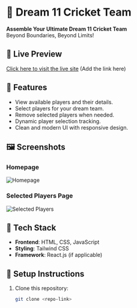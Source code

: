 # 🏏 Dream 11 Cricket Team

**Assemble Your Ultimate Dream 11 Cricket Team**  
Beyond Boundaries, Beyond Limits!

## 🔗 Live Preview
[Click here to visit the live site](#) (Add the link here)

## 📌 Features
- View available players and their details.
- Select players for your dream team.
- Remove selected players when needed.
- Dynamic player selection tracking.
- Clean and modern UI with responsive design.

## 🖼️ Screenshots
### Homepage
![Homepage](./main.jpg)

### Selected Players Page
![Selected Players](./main-2.jpg)

## 🚀 Tech Stack
- **Frontend**: HTML, CSS, JavaScript
- **Styling**: Tailwind CSS
- **Framework**: React.js (if applicable)

## 📁 Setup Instructions
1. Clone this repository:  
   ```sh
   git clone <repo-link>
